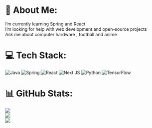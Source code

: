 # 💫 About Me:
 I’m currently learning Spring and React<br> I’m looking for help with web development and open-source projects<br> Ask me about computer hardware , football and anime<br>


# 💻 Tech Stack:
![Java](https://img.shields.io/badge/java-%23ED8B00.svg?style=flat-square&logo=openjdk&logoColor=white) ![Spring](https://img.shields.io/badge/spring-%236DB33F.svg?style=flat-square&logo=spring&logoColor=white)  ![React](https://img.shields.io/badge/react-%2320232a.svg?style=flat-square&logo=react&logoColor=%2361DAFB)  ![Next JS](https://img.shields.io/badge/Next-black?style=flat-square&logo=next.js&logoColor=white) ![Python](https://img.shields.io/badge/python-3670A0?style=flat-square&logo=python&logoColor=ffdd54) ![TensorFlow](https://img.shields.io/badge/TensorFlow-%23FF6F00.svg?style=flat-square&logo=TensorFlow&logoColor=white) 
# 📊 GitHub Stats:
![](https://github-readme-stats.vercel.app/api?username=cr7vaibhav&theme=highcontrast&hide_border=false&include_all_commits=true&count_private=true)<br/>
![](https://github-readme-streak-stats.herokuapp.com/?user=cr7vaibhav&theme=highcontrast&hide_border=false)<br/>
![](https://github-readme-stats.vercel.app/api/top-langs/?username=cr7vaibhav&theme=highcontrast&hide_border=false&include_all_commits=true&count_private=true&layout=compact)

<!-- Proudly created with GPRM ( https://gprm.itsvg.in ) -->
